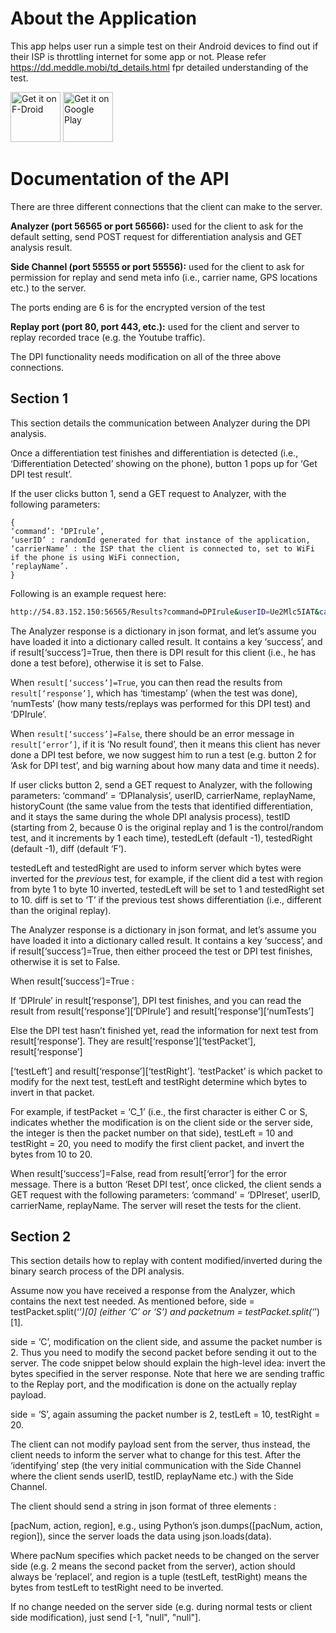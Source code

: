 # About the Application

This app helps user run a simple test on their Android devices to find out if their ISP is throttling internet for some app or not. Please refer https://dd.meddle.mobi/td_details.html fpr detailed understanding of the test.

[<img src="https://fdroid.gitlab.io/artwork/badge/get-it-on.png"
     alt="Get it on F-Droid"
     height="80">](https://f-droid.org/packages/mobi.meddle.wehe/)
[<img src="https://play.google.com/intl/en_us/badges/images/generic/en-play-badge.png"
     alt="Get it on Google Play"
     height="80">](https://play.google.com/store/apps/details?id=mobi.meddle.wehe)

# Documentation of the API

There are three different connections that the client can make to the server.

**Analyzer (port 56565 or port 56566):** used for the client to ask for the default setting, send POST request for differentiation analysis and GET analysis result.

**Side Channel (port 55555 or port 55556):** used for the client to ask for permission for replay and send meta info (i.e., carrier name, GPS locations etc.) to the server.

The ports ending are 6 is for the encrypted version of the test

**Replay port (port 80, port 443, etc.):** used for the client and server to replay recorded trace (e.g. the Youtube traffic).

The DPI functionality needs modification on all of the three above connections.

## Section 1
This section details the communication between Analyzer during the DPI analysis.

Once a differentiation test finishes and differentiation is detected (i.e., ‘Differentiation Detected’ showing on the phone), button 1 pops up for ‘Get DPI test result’.

If the user clicks button 1, send a GET request to Analyzer, with the following parameters:
```
{
‘command’: ‘DPIrule’,
‘userID’ : randomId generated for that instance of the application,
‘carrierName’ : the ISP that the client is connected to, set to WiFi if the phone is using WiFi connection,
‘replayName’.
}
```

Following is an example request here:
```bash
http://54.83.152.150:56565/Results?command=DPIrule&userID=Ue2Mlc5IAT&carrierName=ATT&replayName=youtube
```

The Analyzer response is a dictionary in json format, and let’s assume you have loaded it into a dictionary called result. It contains a key ‘success’, and if result[‘success’]=True, then there is DPI result for this client (i.e., he has done a test before), otherwise it is set to False.

When `result[‘success’]=True`, you can then read the results from `result[‘response’]`, which has ‘timestamp’ (when the test was done), ‘numTests’ (how many tests/replays was performed for this DPI test) and ‘DPIrule’.

When `result[‘success’]=False`, there should be an error message in `result[‘error’]`, if it is ‘No result found’, then it means this client has never done a DPI test before, we now suggest him to run a test (e.g. button 2 for ‘Ask for DPI test’, and big warning about how many data and time it needs).

If user clicks button 2, send a GET request to Analyzer, with the following parameters: ‘command’ = ‘DPIanalysis’, userID, carrierName, replayName, historyCount (the same value from the tests that identified differentiation, and it stays the same during the whole DPI analysis process), testID (starting from 2, because 0 is the original replay and 1 is the control/random test, and it increments by 1 each time), testedLeft (default -1), testedRight (default -1), diff (default ‘F’).

testedLeft and testedRight are used to inform server which bytes were inverted for the *previous* test, for example, if the client did a test with region from byte 1 to byte 10 inverted, testedLeft will be set to 1 and testedRight set to 10. diff is set to ‘T’ if the previous test shows differentiation (i.e., different than the original replay).

The Analyzer response is a dictionary in json format, and let’s assume you have loaded it into a dictionary called result. It contains a key ‘success’, and if result[‘success’]=True, then either proceed the test or DPI test finishes, otherwise it is set to False.

When result[‘success’]=True :

If ‘DPIrule’ in result[‘response’], DPI test finishes, and you can read the result from result[‘response’][‘DPIrule’] and result[‘response’][‘numTests’]

Else the DPI test hasn’t finished yet, read the information for next test from result[‘response’]. They are result[‘response’][‘testPacket’], result[‘response’]

[‘testLeft’] and result[‘response’][‘testRight’]. ‘testPacket’ is which packet to modify for the next test, testLeft and testRight determine which bytes to invert in that packet.

For example, if testPacket = ‘C_1’ (i.e., the first character is either C or S, indicates whether the modification is on the client side or the server side, the integer is then the packet number on that side), testLeft = 10 and testRight = 20, you need to modify the first client packet, and invert the bytes from 10 to 20.

When result[‘success’]=False, read from result[‘error’] for the error message.
There is a button ‘Reset DPI test’, once clicked, the client sends a GET request with the following parameters: ‘command’ = ‘DPIreset’, userID, carrierName, replayName. The server will reset the tests for the client.

## Section 2

This section details how to replay with content modified/inverted during the binary search process of the DPI analysis.

Assume now you have received a response from the Analyzer, which contains the next test needed. As mentioned before, side = testPacket.split(‘_’)[0] (either ‘C’ or ‘S’) and packetnum =  testPacket.split(‘_’)[1].

side = ‘C’, modification on the client side, and assume the packet number is 2. Thus you need to modify the second packet before sending it out to the server. The code snippet below should explain the high-level idea: invert the bytes specified in the server response. Note that here we are sending traffic to the Replay port, and the modification is done on the actually replay payload.

side = ‘S’, again assuming the packet number is 2, testLeft = 10, testRight = 20.

The client can not modify payload sent from the server, thus instead, the client needs to inform the server what to change for this test. After the ‘identifying’ step (the very initial communication with the Side Channel where the client sends userID, testID, replayName etc.) with the Side Channel.

The client should send a string in json format of three elements :

[pacNum, action, region], e.g., using Python’s json.dumps([pacNum, action, region]), since the server loads the data using json.loads(data).

Where pacNum specifies which packet needs to be changed on the server side (e.g. 2 means the second packet from the server), action should always be ‘replaceI’, and region is a tuple (testLeft, testRight) means the bytes from testLeft to testRight need to be inverted.

If no change needed on the server side (e.g. during normal tests or client side modification), just send [-1, "null", "null"].
